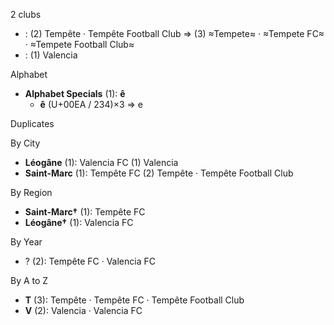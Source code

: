 2 clubs

-  : (2) Tempête · Tempête Football Club ⇒ (3) ≈Tempete≈ · ≈Tempete FC≈ · ≈Tempete Football Club≈
-  : (1) Valencia




Alphabet

- **Alphabet Specials** (1):  **ê** 
  - **ê** (U+00EA / 234)×3 ⇒ e




Duplicates





By City

- **Léogâne** (1): Valencia FC  (1) Valencia
- **Saint-Marc** (1): Tempête FC  (2) Tempête · Tempête Football Club




By Region

- **Saint-Marc†** (1):   Tempête FC
- **Léogâne†** (1):   Valencia FC




By Year

- ? (2):   Tempête FC · Valencia FC






By A to Z

- **T** (3): Tempête · Tempête FC · Tempête Football Club
- **V** (2): Valencia · Valencia FC




